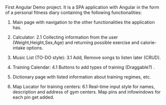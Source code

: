 First Angular Demo project. It is a SPA application with Angular in the form of a personal fitness diary containing the following functionalities:

1. Main page with navigation to the other functionalities the application has.

2. Calculator:
 2.1 Collecting information from the user (Weight,Height,Sex,Age) and returning possible exercise and calorie-intake options.

3. Music List (TO-DO style):
 3.1 Add, Remove songs to listen later (CRUD).

4. Training Calendar:
 4.1 Buttons to add types of training (Draggable?) .

5.  Dictionary page with listed information about training regimes, etc.

6. Map Locator for training centers:
 6.1 Real-time input style for names, description and address of gym centers. Map pins and infowindows for each pin get added.
